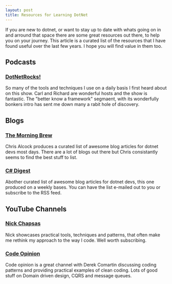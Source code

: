 ```yaml
---
layout: post
title: Resources for Learning DotNet
--- 
```



If you are new to dotnet, or want to stay up to date with whats going on in and arround that space there are some great resources out there, to help you on your journey. This article is a curated list of the resources that I have found useful over the last few years. I hope you will find value in them too.

## Podcasts

### [DotNetRocks!](https://www.dotnetrocks.com/) 
So many of the tools and techniques I use on a daily basis I first heard about on this show. Carl and Richard are wonderful hosts and the show is fantastic. The "better know a framework" segmaent, with its wonderfully bonkers intro has sent me down many a rabit hole of discovery.

## Blogs

### [The Morning Brew](https://blog.cwa.me.uk/)
Chris Alcock produces a curated list of awesome blog articles for dotnet devs most days. There are a lot of blogs out there but Chris consistantly seems to find the best stuff to list. 

### [C# Digest](https://csharpdigest.net/)
Abother curated list of awesome blog articles for dotnet devs, this one produced on a weekly bases. You can have the list e-mailed out to you or subscribe to the RSS feed. 

## YouTube Channels

### [Nick Chapsas](https://www.youtube.com/@nickchapsas)
Nick showcases practical tools, techniques and patterns, that often make me rethink my approach to the way I code. Well worth subscribing.

### [Code Opinion](https://www.youtube.com/@CodeOpinion)
Code opinion is a great channel with Derek Comartin discussing coding patterns and providing practical examples of clean coding. Lots of good stuff on Domain driven design, CQRS and message queues. 